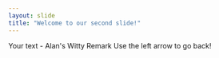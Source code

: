 ```yaml
---
layout: slide
title: "Welcome to our second slide!"
---
```

Your text - Alan's Witty Remark
Use the left arrow to go back!
